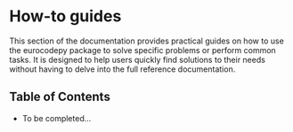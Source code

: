 # How-to guides

This section of the documentation provides practical guides on how to use the eurocodepy package to solve specific problems or perform common tasks. It is designed to help users quickly find solutions to their needs without having to delve into the full reference documentation.

## Table of Contents

- To be completed...
